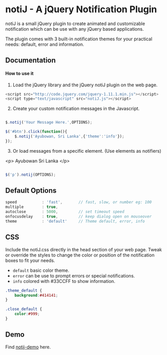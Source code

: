 # notiJ - A jQuery Notification Plugin

notiJ is a small jQuery plugin to create animated and customizable notification which can be use with any jQuery based applications.

The plugin comes with 3 built-in notification themes for your practical needs: default, error and information.

## Documentation

#### How to use it

1. Load the jQuery library and the jQuery notiJ plugin on the web page.

```js
<script src="http://code.jquery.com/jquery-1.11.1.min.js"></script>
<script type="text/javascript" src="notiJ.js"></script>
```

2. Create your custom notification messages in the Javascript.

```js

$.notij('Your Message Here.',OPTIONS);

$('#btn').click(function(){
    $.notij('Ayubowan, Sri Lanka',{'theme':'info'});
});

```
3. Or load messages from a specific element. (Use elements as notifiers)

&lt;p&gt; Ayubowan Sri Lanka &lt;/p&gt;

```js

$('p').notij(OPTIONS);

```

## Default Options
```js
speed           : 'fast',       // fast, slow, or number eg: 100
multiple        : true,
autoclose       : 5000,         // set timeout speed
onfocusdelay    : true,         // keep dialog open on mouseover
theme           : 'default'     // Theme default, error, info
```

## CSS

Include the notiJ.css directly in the head section of your web page. Tweak or override the styles to change the color or position of the notification boxes to fit your needs.

* `default` basic color theme.
* `error` can be use to prompt errors or special notifications.
* `info` colored with #33CCFF to show information.

```css
.theme_default {
    background:#414141;
}

.close_default {
    color:#999;
}
```

## Demo

Find [notij-demo] here.

[notij-demo]:http://lankaweb.solutions/notiJ/index.html




